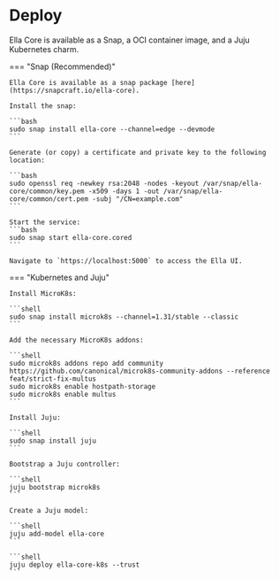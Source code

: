 # Deploy

Ella Core is available as a Snap, a OCI container image, and a Juju Kubernetes charm.

=== "Snap (Recommended)"

    Ella Core is available as a snap package [here](https://snapcraft.io/ella-core).

    Install the snap:

    ```bash
    sudo snap install ella-core --channel=edge --devmode
    ```

    Generate (or copy) a certificate and private key to the following location:

    ```bash
    sudo openssl req -newkey rsa:2048 -nodes -keyout /var/snap/ella-core/common/key.pem -x509 -days 1 -out /var/snap/ella-core/common/cert.pem -subj "/CN=example.com"
    ```

    Start the service:
    ```bash
    sudo snap start ella-core.cored
    ```

    Navigate to `https://localhost:5000` to access the Ella UI.


=== "Kubernetes and Juju"
        
    Install MicroK8s:

    ```shell
    sudo snap install microk8s --channel=1.31/stable --classic
    ```

    Add the necessary MicroK8s addons:

    ```shell
    sudo microk8s addons repo add community https://github.com/canonical/microk8s-community-addons --reference feat/strict-fix-multus
    sudo microk8s enable hostpath-storage
    sudo microk8s enable multus
    ```

    Install Juju:

    ```shell
    sudo snap install juju
    ```

    Bootstrap a Juju controller:

    ```shell
    juju bootstrap microk8s
    ```

    Create a Juju model:

    ```shell
    juju add-model ella-core
    ```

    ```shell
    juju deploy ella-core-k8s --trust
    ```
